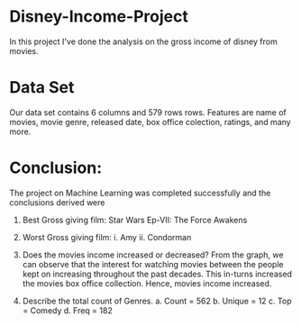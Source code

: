 # Disney-Income-Project

In this project I've done the analysis on the gross income of disney from movies.

# Data Set

 Our data set contains 6 columns and 579 rows rows. Features are name of movies, movie genre, released date, box office colection, ratings,  and many more.
 
 # Conclusion:
 The project on Machine Learning was completed successfully and the conclusions derived were 
 
 1) Best Gross giving film:
       Star Wars Ep-VII: The Force Awakens
    
 2) Worst Gross giving film:
       i. Amy 
       ii. Condorman
       
3) Does the movies income increased or decreased?
       From the graph, we can observe that the interest for watching movies between the people kept on increasing throughout the past decades. This in-turns increased the movies box office collection. Hence, movies income increased.
       
6) Describe the total count of Genres.
       a. Count = 562
       b. Unique = 12
       c. Top = Comedy 
       d. Freq = 182
